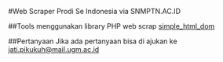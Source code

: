 #Web Scraper Prodi Se Indonesia via SNMPTN.AC.ID

##Tools
menggunakan library PHP web scrap 
[simple_html_dom](http://simplehtmldom.sourceforge.net/)

##Pertanyaan
Jika ada pertanyaan bisa di ajukan ke jati.pikukuh@mail.ugm.ac.id